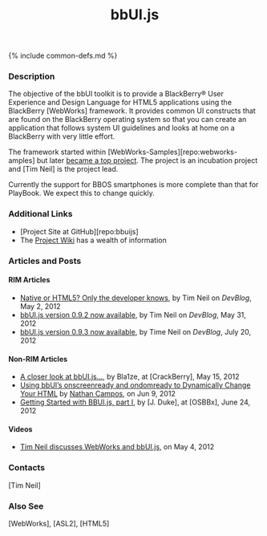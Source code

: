 ﻿---
layout: component

title: bbUI.js
name: bbUI.js
oneline: WebWorks framework to provide BBOS and BB10 Look-and-Feel
status: Beta
platform: HTML5
complink: http://github.com/blackberry/bbUI.js
license: ASL2
tags: OpenSource, WebWorks, Component
---
{% include common-defs.md %}

### Description

The objective of the bbUI toolkit is to provide a BlackBerry® User Experience and Design Language
for HTML5 applications using the BlackBerry [WebWorks] framework. It provides common UI constructs that
are found on the BlackBerry operating system so that you can create an application that follows
system UI guidelines and looks at home on a BlackBerry with very little effort.

The framework started within [WebWorks-Samples][repo:webworks-amples]
but later [became a top project](http://openbbnews.wordpress.com/2012/02/25/bbuijs/).
The project is an incubation project and [Tim Neil] is the project lead.

Currently the support for BBOS smartphones is more complete than that for PlayBook.  We expect this to change quickly.

### Additional Links
* [Project Site at GitHub][repo:bbuijs]
* The [Project Wiki](https://github.com/blackberry/bbUI.js/wiki) has a wealth of information

### Articles and Posts

#### RIM Articles
* [Native or HTML5? Only the developer knows](http://devblog.blackberry.com/2012/05/blackberry-10-bbui/),
by Tim Neil on *DevBlog*, May 2, 2012
* [bbUI.js version 0.9.2 now available](http://devblog.blackberry.com/2012/05/bbui-js-update-now-available/),
by Tim Neil on *DevBlog*, May 31, 2012
* [bbUI.js version 0.9.3 now available](http://devblog.blackberry.com/2012/07/bbui-js-version-0-9-3-now-available/),
by Time Neil on *DevBlog*, July 20, 2012

#### Non-RIM Articles
* [A closer look at bbUI.js...](http://crackberry.com/closer-look-bbuijs-rims-open-source-ui-toolkit-designed-help-create-applications-native-capabilities),
by Bla1ze, at [CrackBerry], May 15, 2012
* [Using bbUI’s onscreenready and ondomready to Dynamically Change Your HTML](http://nathancampos.me/post/24763995668/using-bbuis-onscreenready-and-ondomready-to) by [Nathan Campos](http://nathancampos.me/),
on Jun 9, 2012
* [Getting Started with BBUI.js, part I](http://opensourcebb.com/osbbx/index.php/tutorials/25-webworks-tutorials/bbui-js-tutorials/16-getting-started-with-bbui-js),
by [J. Duke], at [OSBBx], June 24, 2012

#### Videos
* [Tim Neil discusses WebWorks and bbUI.js](http://www.youtube.com/watch?v=_kPewENDF2M), on May 4, 2012

### Contacts
[Tim Neil]

### Also See
[WebWorks], [ASL2], [HTML5]
